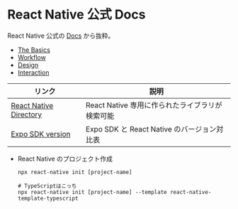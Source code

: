# React Native 公式 Docs

React Native 公式の [Docs](https://reactnative.dev/docs/getting-started) から抜粋。

- [The Basics](tips/the-basics.md)
- [Workflow](tips/workflow.md)
- [Design](tips/design.md)
- [Interaction](tips/interaction.md)

| リンク                                 | 説明                                            |
| -------------------------------------- | ----------------------------------------------- |
| [React Native Directory][rn-directory] | React Native 専用に作られたライブラリが検索可能 |
| [Expo SDK version][expo-sdk-ver]       | Expo SDK と React Native のバージョン対比表     |

[rn-directory]: https://reactnative.directory/
[expo-sdk-ver]: https://docs.expo.dev/versions/latest/?redirected#each-expo-sdk-version-depends-on-a

- React Native のプロジェクト作成

  ```shell
  npx react-native init [project-name]

  # TypeScriptはこっち
  npx react-native init [project-name] --template react-native-template-typescript
  ```

